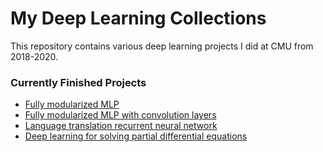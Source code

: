 # My Deep Learning Collections
This repository contains various deep learning projects I did at CMU from 2018-2020.

### Currently Finished Projects
* [Fully modularized MLP](modularized-MLP/)
* [Fully modularized MLP with convolution layers](modularized-MLP-CNN/)
* [Language translation recurrent neural network](language-translation-RNN/) 
* [Deep learning for solving partial differential equations](deep-learning-for-differential-equations/)

